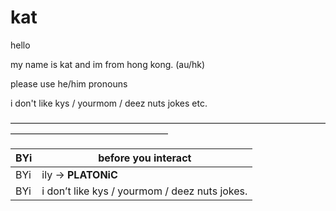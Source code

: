 # kat 


hello

my name is kat and im from hong kong. (au/hk)

please use he/him pronouns 


i don't like kys / yourmom / deez nuts jokes etc.


——————————————————————————————————————————————————————


| BYi | before you interact |
| --- | ------------------- |
| BYi | ily → **PLATONiC** |
| BYi | i don’t like kys / yourmom / deez nuts jokes. |
